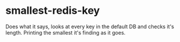 # smallest-redis-key
Does what it says, looks at every key in the default DB and checks it's length. Printing the smallest it's finding as it goes.
